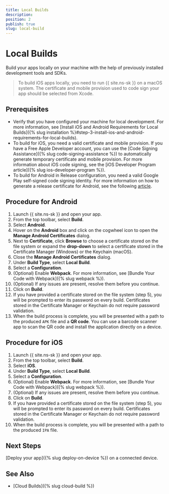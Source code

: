 ```yaml
---
title: Local Builds
description: 
position: 2
publish: true
slug: local-build
---
```


# Local Builds

Build your apps locally on your machine with the help of previously installed development tools and SDKs.

> To build iOS apps locally, you need to run {{ site.ns-sk }} on a macOS system. The certificate and mobile provision used to code sign your app should be selected from Xcode.

## Prerequisites

* Verify that you have configured your machine for local development. For more information, see [Install iOS and Android Requirements for Local Builds]({% slug installation %}#step-3-install-ios-and-android-requirements-for-local-builds).
* To build for iOS, you need a valid certificate and mobile provision. If you have a Free Apple Developer account, you can use the [Code Signing Assistance]({% slug code-signing-assistance %}) to automatically generate temporary certificate and mobile provision. For more information about iOS code signing, see the [iOS Developer Program article]({% slug ios-developer-program %}).
* To build for Android in Release configuration, you need a valid Google Play self-signed code signing identity. For more information on how to generate a release certificate for Android, see the following [article](https://docs.nativescript.org/publishing/publishing-android-apps#certificates).

## Procedure for Android

1. Launch {{ site.ns-sk }} and open your app.
1. From the top toolbar, select **Build**.
1. Select **Android**.
1. Hover on the **Android** box and click on the cogwheel icon to open the **Manage Android Certificates** dialog. 
1. Next to **Certificate**, click **Browse** to choose a certificate stored on the file system or expand the **drop-down** to select a certificate stored in the Certificate Manager (Windows) or the Keychain (macOS).
1. Close the **Manage Android Certificates** dialog.
1. Under **Build Type**, select **Local Build**.
1. Select a **Configuration**.
1. (Optional) Enable **Webpack**. For more information, see [Bundle Your Code with Webpack]({% slug webpack %}). 
1. (Optional) If any issues are present, resolve them before you continue.
1. Click on **Build**.
1. If you have provided a certificate stored on the file system (step 5), you will be prompted to enter its password on every build. Certificates stored in the Certificate Manager or Keychain do not require password validation. 
1. When the build process is complete, you will be presented with a path to the produced `APK` file and a **QR code**. You can use a barcode scanner app to scan the QR code and install the application directly on a device. 

## Procedure for iOS

1. Launch {{ site.ns-sk }} and open your app.
1. From the top toolbar, select **Build**.
1. Select **iOS**.
1. Under **Build Type**, select **Local Build**.
1. Select a **Configuration**.
1. (Optional) Enable **Webpack**. For more information, see [Bundle Your Code with Webpack]({% slug webpack %}). 
1. (Optional) If any issues are present, resolve them before you continue.
1. Click on **Build**.
1. If you have provided a certificate stored on the file system (step 5), you will be prompted to enter its password on every build. Certificates stored in the Certificate Manager or Keychain do not require password validation. 
1. When the build process is complete, you will be presented with a path to the produced `IPA` file.

## Next Steps

[Deploy your app]({% slug deploy-on-device %}) on a connected device.

## See Also

* [Cloud Builds]({% slug cloud-build %})